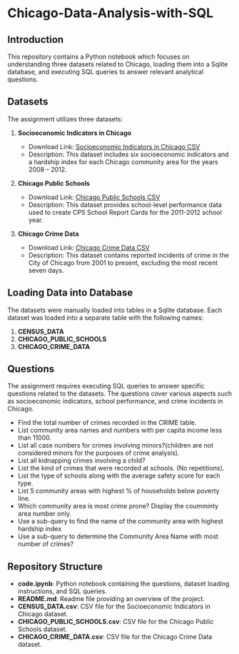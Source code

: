 # Chicago-Data-Analysis-with-SQL

## Introduction

This repository contains a Python notebook which focuses on understanding three datasets related to Chicago, loading them into a Sqlite database, and executing SQL queries to answer relevant analytical questions.

## Datasets

The assignment utilizes three datasets:

1. **Socioeconomic Indicators in Chicago**
   - Download Link: [Socioeconomic Indicators in Chicago CSV](https://ibm.box.com/shared/static/05c3415cbfbtfnr2fx4atenb2sd361ze.csv)
   - Description: This dataset includes six socioeconomic indicators and a hardship index for each Chicago community area for the years 2008 – 2012.

2. **Chicago Public Schools**
   - Download Link: [Chicago Public Schools CSV](https://ibm.box.com/shared/static/f9gjvj1gjmxxzycdhplzt01qtz0s7ew7.csv)
   - Description: This dataset provides school-level performance data used to create CPS School Report Cards for the 2011-2012 school year.

3. **Chicago Crime Data**
   - Download Link: [Chicago Crime Data CSV](https://ibm.box.com/shared/static/svflyugsr9zbqy5bmowgswqemfpm1x7f.csv)
   - Description: This dataset contains reported incidents of crime in the City of Chicago from 2001 to present, excluding the most recent seven days.

## Loading Data into Database

The datasets were manually loaded into tables in a Sqlite database. Each dataset was loaded into a separate table with the following names:

1. **CENSUS_DATA**
2. **CHICAGO_PUBLIC_SCHOOLS**
3. **CHICAGO_CRIME_DATA**

## Questions

The assignment requires executing SQL queries to answer specific questions related to the datasets. The questions cover various aspects such as socioeconomic indicators, school performance, and crime incidents in Chicago.

- Find the total number of crimes recorded in the CRIME table.
- List community area names and numbers with per capita income less than 11000.
- List all case numbers for crimes involving minors?(children are not considered minors for the purposes of crime analysis).
- List all kidnapping crimes involving a child?
- List the kind of crimes that were recorded at schools. (No repetitions).
- List the type of schools along with the average safety score for each type.
- List 5 community areas with highest % of households below poverty line.
- Which community area is most crime prone? Display the coumminty area number only.
- Use a sub-query to find the name of the community area with highest hardship index
- Use a sub-query to determine the Community Area Name with most number of crimes?

## Repository Structure

- **code.ipynb**: Python notebook containing the questions, dataset loading instructions, and SQL queries.
- **README.md**: Readme file providing an overview of the project.
- **CENSUS_DATA.csv**: CSV file for the Socioeconomic Indicators in Chicago dataset.
- **CHICAGO_PUBLIC_SCHOOLS.csv**: CSV file for the Chicago Public Schools dataset.
- **CHICAGO_CRIME_DATA.csv**: CSV file for the Chicago Crime Data dataset.
